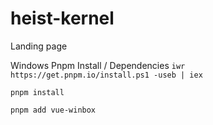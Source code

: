 # heist-kernel
Landing page

Windows Pnpm Install / Dependencies
```iwr https://get.pnpm.io/install.ps1 -useb | iex```

```pnpm install```

```pnpm add vue-winbox```
